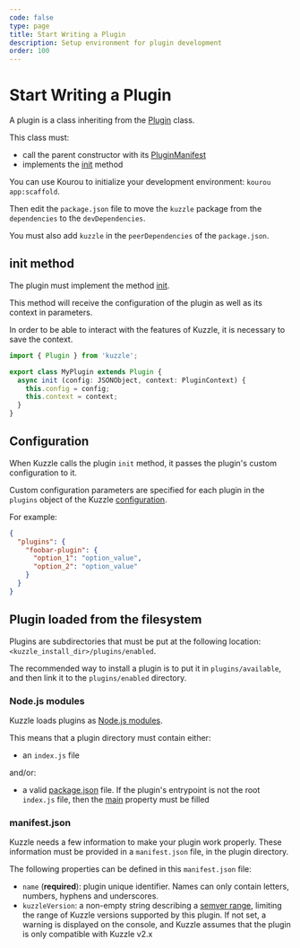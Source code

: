 ```yaml
---
code: false
type: page
title: Start Writing a Plugin
description: Setup environment for plugin development
order: 100
---
```


# Start Writing a Plugin

A plugin is a class inheriting from the [Plugin](/core/2/framework/abstract-classes/plugin) class.

This class must:
 - call the parent constructor with its [PluginManifest](/core/2/framework/types/plugin-manifest)
 - implements the [init](/core/2/framework/abstract-classes/plugin/init) method

You can use Kourou to initialize your development environment: `kourou app:scaffold`.

Then edit the `package.json` file to move the `kuzzle` package from the `dependencies` to the `devDependencies`.

You must also add `kuzzle` in the `peerDependencies` of the `package.json`.

## init method

The plugin must implement the method [init](/core/2/framework/abstract-classes/plugin/init).

This method will receive the configuration of the plugin as well as its context in parameters.

In order to be able to interact with the features of Kuzzle, it is necessary to save the context.

```ts
import { Plugin } from 'kuzzle';

export class MyPlugin extends Plugin {
  async init (config: JSONObject, context: PluginContext) {
    this.config = config;
    this.context = context;
  }
}
```

## Configuration

When Kuzzle calls the plugin `init` method, it passes the plugin's custom configuration to it.

Custom configuration parameters are specified for each plugin in the `plugins` object of the Kuzzle [configuration](/core/2/guides/advanced/configuration).

For example:

```json
{
  "plugins": {
    "foobar-plugin": {
      "option_1": "option_value",
      "option_2": "option_value"
    }
  }
}
```

## Plugin loaded from the filesystem

<DeprecatedBadge version="change-me">

Plugins are subdirectories that must be put at the following location: `<kuzzle_install_dir>/plugins/enabled`.

The recommended way to install a plugin is to put it in `plugins/available`, and then link it to the `plugins/enabled` directory.

### Node.js modules

Kuzzle loads plugins as [Node.js modules](https://nodejs.org/dist/latest-v8.x/docs/api/modules.html).

This means that a plugin directory must contain either:

- an `index.js` file

and/or:

- a valid [package.json](https://docs.npmjs.com/files/package.json) file. If the plugin's entrypoint is not the root `index.js` file, then the [main](https://docs.npmjs.com/files/package.json#main) property must be filled

### manifest.json

Kuzzle needs a few information to make your plugin work properly. These information must be provided in a `manifest.json` file, in the plugin directory.

The following properties can be defined in this `manifest.json` file:

- `name` (**required**): plugin unique identifier. Names can only contain letters, numbers, hyphens and underscores.
- `kuzzleVersion`: a non-empty string describing a [semver range](https://www.npmjs.com/package/semver#ranges), limiting the range of Kuzzle versions supported by this plugin. If not set, a warning is displayed on the console, and Kuzzle assumes that the plugin is only compatible with Kuzzle v2.x

</DeprecatedBadge>
